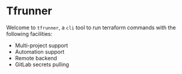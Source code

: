 # Tfrunner

Welcome to `tfrunner`, a `cli` tool to run terraform commands with the following facilities:
- Multi-project support
- Automation support
- Remote backend
- GitLab secrets pulling
